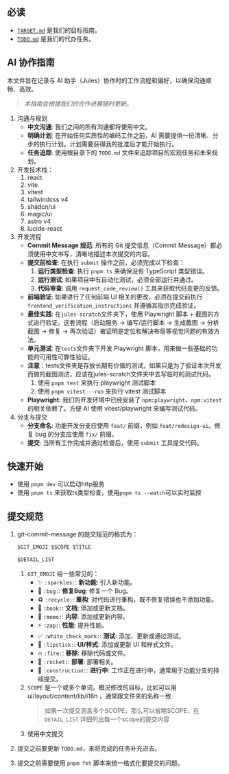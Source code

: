## 必读

- [`TARGET.md`](./TARGET.md) 是我们的目标指南。
- [`TODO.md`](./TODO.md) 是我们的代办任务。

## AI 协作指南

本文件旨在记录与 AI 助手（Jules）协作时的工作流程和偏好，以确保沟通顺畅、高效。

> _本指南会根据我们的合作进展随时更新。_

1. 沟通与规划
   - **中文沟通**: 我们之间的所有沟通都将使用中文。
   - **明确计划**: 在开始任何实质性的编码工作之前，AI 需要提供一份清晰、分步的执行计划。计划需要获得我的批准后才能开始执行。
   - **任务追踪**: 使用根目录下的 `TODO.md` 文件来追踪项目的宏观任务和未来规划。
2. 开发技术栈：
   1. react
   1. vite
   1. vitest
   1. tailwindcss v4
   1. shadcn/ui
   1. magic/ui
   1. astro v4
   1. lucide-react
3. 开发流程
   - **Commit Message 规范**: 所有的 Git 提交信息（Commit Message）都必须使用中文书写，清晰地描述本次提交的内容。
   - **提交前检查**: 在执行 `submit` 操作之前，必须完成以下检查：
     1. **运行类型检查**: 执行 `pnpm ts` 来确保没有 TypeScript 类型错误。
     2. **运行测试**: 如果项目中有自动化测试，必须全部运行并通过。
     3. **代码审查**: 调用 `request_code_review()` 工具来获取代码变更的反馈。
   - **前端验证**: 如果进行了任何前端 UI 相关的更改，必须在提交前执行 `frontend_verification_instructions` 并遵循其指示完成验证。
   - **最佳实践**: 在`jules-scratch`文件夹下，使用 Playwright 脚本 + 截图的方式进行验证。这套流程（启动服务 -> 编写/运行脚本 -> 生成截图 -> 分析截图 -> 修复 -> 再次验证）被证明是定位和解决布局等视觉问题的有效方法。
   - **单元测试**: 在`tests`文件夹下开发 Playwright 脚本，用来做一些基础的功能的可用性可靠性验证。
   - **注意**：tests文件夹是存放长期有价值的测试，如果只是为了验证本次开发而做的截图测试，应该在jules-scratch文件夹中去写临时的测试代码。
     1. 使用 `pnpm test` 来执行 playwright 测试脚本
     1. 使用 `pnpm vitest --run` 来执行 vitest 测试脚本
   - **Playwright**: 我们的开发环境中已经安装了 `npm:playwright`、`npm:vitest` 的相关依赖了。方便 AI 使用 vitest/playwright 来编写测试代码。
4. 分支与提交
   - **分支命名**: 功能开发分支应使用 `feat/` 前缀，例如 `feat/redesign-ui`。修复 bug 的分支应使用 `fix/` 前缀。
   - **提交**: 当所有工作完成并通过检查后，使用 `submit` 工具提交代码。

## 快速开始

- 使用 `pnpm dev` 可以启动http服务
- 使用 `pnpm ts` 来获取ts类型检查，使用`pnpm ts --watch`可以实时监控

## 提交规范

1. git-commit-message 的提交规范的格式为：

   ```md
   $GIT_EMOJI $SCOPE $TITLE

   $DETAIL_LIST
   ```

   1. `GIT_EMOJI` 给一些常见的：
      - ✨ `:sparkles:`: **新功能**: 引入新功能。
      - 🐛 `:bug:`: **修复Bug**: 修复一个 Bug。
      - ♻️ `:recycle:`: **重构**: 对代码进行重构，既不修复错误也不添加功能。
      - 📖 `:book:`: **文档**: 添加或更新文档。
      - 📝 `:memo:`: **内容**: 添加或更新内容。
      - ⚡️ `:zap:`: **性能**: 提升性能。
      - ✅ `:white_check_mark:`: **测试**: 添加、更新或通过测试。
      - 💄 `:lipstick:`: **UI/样式**: 添加或更新 UI 和样式文件。
      - 🔥 `:fire:`: **移除**: 移除代码或文件。
      - 🚀 `:rocket:`: **部署**: 部署相关。
      - 🚧 `:construction:`: **进行中**: 工作正在进行中，通常用于功能分支的持续提交。
   2. `SCOPE` 是一个或多个单词，概况修改的目标，比如可以用 ui/layout/content/lib/i18n ，通常跟文件夹的名称一致
      > 如果一次提交涵盖多个SCOPE，那么可以省略SCOPE，在`DETAIL_LIST` 详细列出每一个scope的提交内容
   3. 使用中文提交

2. 提交之前要更新 `TODO.md`，来将完成的任务补充进去。
3. 提交之前需要使用 `pnpm fmt` 脚本来统一格式化要提交的问题。
